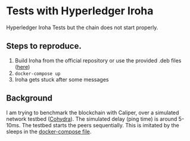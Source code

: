 # Tests with Hyperledger Iroha
Hyperledger Iroha Tests but the chain does not start properly.

## Steps to reproduce.

1. Build Iroha from the official repository or use the provided .deb files ([here](docker/iroha-1.1.2-Linux.deb))
2. `docker-compose up`
3. Iroha gets stuck after some messages

## Background

I am trying to benchmark the blockchain with Caliper, over a simulated network testbed ([Cohydra](https://github.com/osmhpi/cohydra)). The simulated delay (ping time) is around 5-10ms. The testbed starts the peers sequentially. This is imitated by the sleeps in the [docker-compose file](docker-compose.yaml).
